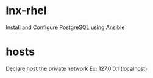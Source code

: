 # lnx-rhel
Install and Configure PostgreSQL using Ansible

# hosts
Declare host the private network
  Ex: 127.0.0.1 (localhost)
  
